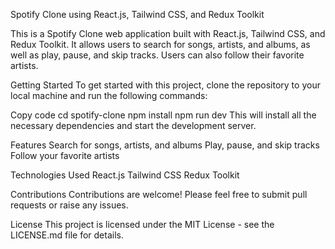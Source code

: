 
Spotify Clone using React.js, Tailwind CSS, and Redux Toolkit

This is a Spotify Clone web application built with React.js, Tailwind CSS, and Redux Toolkit. It allows users to search for songs, artists, and albums, as well as play, pause, and skip tracks. Users can also follow their favorite artists.

Getting Started
To get started with this project, clone the repository to your local machine and run the following commands:

Copy code
cd spotify-clone
npm install
npm run dev
This will install all the necessary dependencies and start the development server.

Features
Search for songs, artists, and albums
Play, pause, and skip tracks
Follow your favorite artists

Technologies Used
React.js
Tailwind CSS
Redux Toolkit

Contributions
Contributions are welcome! Please feel free to submit pull requests or raise any issues.

License
This project is licensed under the MIT License - see the LICENSE.md file for details.
